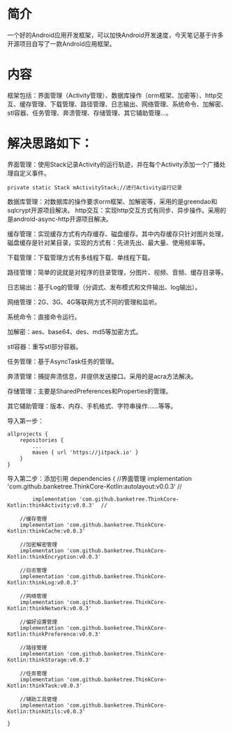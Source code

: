 # 简介

一个好的Android应用开发框架，可以加快Android开发速度，今天笔记基于许多开源项目自写了一款Android应用框架。



# 内容

框架包括：界面管理（Activity管理）、数据库操作（orm框架、加密等）、http交互、缓存管理、下载管理、路径管理、日志输出、网络管理、系统命令、加解密、stl容器、任务管理、奔溃管理、存储管理、其它辅助管理…。



# 解决思路如下：

界面管理：使用Stack记录Activity的运行轨迹，并在每个Activity添加一个广播处理自定义事件。

	private static Stack mActivityStack;//进行Activity运行记录
数据库管理：对数据库的操作要求orm框架、加解密等，采用的是greendao和sqlcrypt开源项目解决。
http交互：实现http交互方式有同步、异步操作。采用的是android-async-http开源项目解决。

缓存管理：实现缓存方式有内存缓存、磁盘缓存。其中内存缓存只针对图片处理，磁盘缓存是针对某目录，实现的方式有：先进先出、最大量、使用频率等。

下载管理：下载管理方式有多线程下载、单线程下载。

路径管理：简单的说就是对程序的目录管理，分图片、视频、音频、缓存目录等。

日志输出：基于Log的管理（分调式、发布模式和文件输出、log输出）。

网络管理：2G、3G、4G等联网方式不同的管理和监听。

系统命令：直接命令运行。

加解密：aes、base64、des、md5等加密方式。

stl容器：重写stl部分容器。

任务管理：基于AsyncTask任务的管理。

奔溃管理：捕捉奔溃信息，并提供发送接口。采用的是acra方法解决。

存储管理：主要是SharedPreferences和Properties的管理。

其它辅助管理：版本、内存、手机格式、字符串操作……等等。



导入第一步：

	allprojects {
		repositories {
			...
			maven { url 'https://jitpack.io' }
		}
	}
	
导入第二步：添加引用
	dependencies {
		//界面管理
		implementation 'com.github.banketree.ThinkCore-Kotlin:autolayout:v0.0.3'  //
		
	        implementation 'com.github.banketree.ThinkCore-Kotlin:thinkActivity:v0.0.3'  //
		
		//缓存管理
		implementation 'com.github.banketree.ThinkCore-Kotlin:thinkCache:v0.0.3'
		
		//加密解密管理
		implementation 'com.github.banketree.ThinkCore-Kotlin:thinkEncryption:v0.0.3'
		
		//日志管理
		implementation 'com.github.banketree.ThinkCore-Kotlin:thinkLog:v0.0.3'
		
		//网络管理
		implementation 'com.github.banketree.ThinkCore-Kotlin:thinkNetwork:v0.0.3'
		
		//偏好设置管理
		implementation 'com.github.banketree.ThinkCore-Kotlin:thinkPreference:v0.0.3'
		
		//路径管理
		implementation 'com.github.banketree.ThinkCore-Kotlin:thinkStorage:v0.0.3'
		
		//任务管理
		implementation 'com.github.banketree.ThinkCore-Kotlin:thinkTask:v0.0.3'
		
		//辅助工具管理
		implementation 'com.github.banketree.ThinkCore-Kotlin:thinkUtils:v0.0.3'
		
	}

